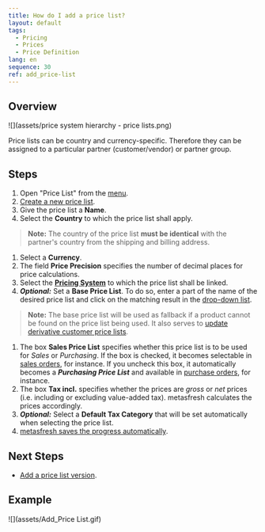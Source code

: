 ```yaml
---
title: How do I add a price list?
layout: default
tags:
  - Pricing
  - Prices
  - Price Definition
lang: en
sequence: 30
ref: add_price-list
---
```


## Overview
![](assets/price system hierarchy - price lists.png)

Price lists can be country and currency-specific. Therefore they can be assigned to a particular partner (customer/vendor) or partner group.

## Steps
1. Open "Price List" from the [menu](Menu).
1. [Create a new price list](New_Record_Window).
1. Give the price list a **Name**.
1. Select the **Country** to which the price list shall apply.
 >**Note:** The country of the price list **must be identical** with the partner's country from the shipping and billing address.

1. Select a **Currency**.
1. The field **Price Precision** specifies the number of decimal places for price calculations.
1. Select the [**Pricing System**](Add_price-system) to which the price list shall be linked.
1. ***Optional:*** Set a **Base Price List**. To do so, enter a part of the name of the desired price list and click on the matching result in the [drop-down list](Keyboard_shortcuts_reference).
 >**Note:** The base price list will be used as fallback if a product cannot be found on the price list being used. It also serves to [update derivative customer price lists](Update_derivative_PLV).

1. The box **Sales Price List** specifies whether this price list is to be used for *Sales* or *Purchasing*. If the box is checked, it becomes selectable in [sales orders](SalesOrder_recording), for instance. If you uncheck this box, it automatically becomes a ***Purchasing Price List*** and available in [purchase orders](CreatePurchaseOrder), for instance.
1. The box **Tax incl.** specifies whether the prices are *gross* or *net* prices (i.e. including or excluding value-added tax). metasfresh calculates the prices accordingly.
1. ***Optional:*** Select a **Default Tax Category** that will be set automatically when selecting the price list.
1. [metasfresh saves the progress automatically](Saveindicator).

## Next Steps
- [Add a price list version](Add_price-list-version).

## Example
![](assets/Add_Price List.gif)
